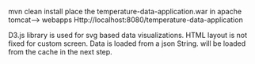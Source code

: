 mvn clean install
place the temperature-data-application.war in apache tomcat--> webapps
Http://localhost:8080/temperature-data-application

D3.js library is used for svg based data visualizations.
HTML layout is not fixed for custom screen.
Data is loaded from a json String.
will be loaded from the cache in the next step.